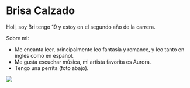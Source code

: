 # Brisa Calzado

Holi, soy Bri tengo 19 y estoy en el segundo año de la carrera. 

Sobre mi:
- Me encanta leer, principalmente leo fantasía y romance, y leo tanto en inglés como en español.
- Me gusta escuchar música, mi artista favorita es Aurora.
- Tengo una perrita (foto abajo).

![](https://github.com/pdepviernestm/2024-presentacion-Briii1303/assets/164544164/fe52c4b5-e2a4-4f2d-9e72-9a32aefabf16)
